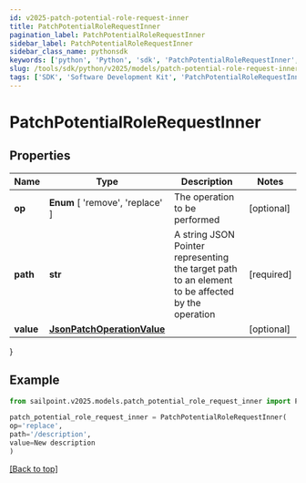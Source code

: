 ```yaml
---
id: v2025-patch-potential-role-request-inner
title: PatchPotentialRoleRequestInner
pagination_label: PatchPotentialRoleRequestInner
sidebar_label: PatchPotentialRoleRequestInner
sidebar_class_name: pythonsdk
keywords: ['python', 'Python', 'sdk', 'PatchPotentialRoleRequestInner', 'V2025PatchPotentialRoleRequestInner'] 
slug: /tools/sdk/python/v2025/models/patch-potential-role-request-inner
tags: ['SDK', 'Software Development Kit', 'PatchPotentialRoleRequestInner', 'V2025PatchPotentialRoleRequestInner']
---
```


# PatchPotentialRoleRequestInner


## Properties

Name | Type | Description | Notes
------------ | ------------- | ------------- | -------------
**op** |  **Enum** [  'remove',    'replace' ] | The operation to be performed | [optional] 
**path** | **str** | A string JSON Pointer representing the target path to an element to be affected by the operation | [required]
**value** | [**JsonPatchOperationValue**](json-patch-operation-value) |  | [optional] 
}

## Example

```python
from sailpoint.v2025.models.patch_potential_role_request_inner import PatchPotentialRoleRequestInner

patch_potential_role_request_inner = PatchPotentialRoleRequestInner(
op='replace',
path='/description',
value=New description
)

```
[[Back to top]](#) 

